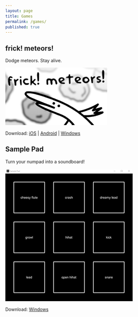 ```yaml
---
layout: page
title: Games
permalink: /games/
published: true
---
```


## frick! meteors!

Dodge meteors. Stay alive.

![frick meteors promo banner](images/banner.jpg)

Download: [iOS](https://apps.apple.com/us/app/frick-meteors/id1450816477) \| [Android](https://play.google.com/store/apps/details?id=com.AidanByrnes.frickmeteors&hl=en_US) \| [Windows](https://drive.google.com/file/d/16PSlRDeOSD1jOQH6rSTjxa6rdd1aUARR/view?usp=sharing)

## Sample Pad

Turn your numpad into a soundboard!

![sample pad screenshot](images/sample-pad.jpg)

Download: [Windows](https://drive.google.com/file/d/1Bnfx0RfgZOVl2pdBItZhr0O2gcwWuY5p/view?usp=sharing)
